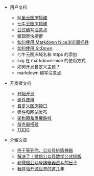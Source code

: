 - 用户文档

  - [阿里云图床搭建](aliyun-image-hosting.md)
  - [七牛云图床搭建](qiniu-image-hosting.md)
  - [公式编写注意点](formula-note.md)
  - [编辑器快捷键](hot-key.md)
  - [如何使用 Markdown Nice浏览器插件](beta.md)
  - [如何使用 SitDown](sitdown.md)
  - 七牛云图床域名和 https 的添加
  - svg 在 markdown-nice 的使用方式
  - 如何开发自定义主题？
  - markdown 编写注意点

- 开发者文档

  - [开始开发](start-develop.md)
  - [组件使用](component-usage.md)
  - [自定义图床接口](custom-image-hosting.md)
  - [组件和网站发布](publish.md)
  - [架构图和发展路线](architecture.md)
  - [服务器搭建](server-setup.md)
  - [TODO](todo.md)

- 介绍文章

  - [终于等到你，公众号排版神器](you-are-here.md)
  - [解决了！微信公众号数学公式排版](wechat-formula-typesetting.md)
  - [和微信公众号编辑器战斗的日子](battle-with-wechat.md)
  - [我体验开源世界的这几年](experience-open-source.md)